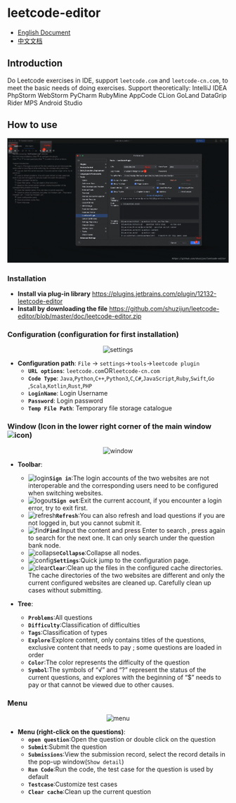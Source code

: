 # leetcode-editor   
  
  - [English Document](#Introduction)  
  - [中文文档](https://github.com/shuzijun/leetcode-editor/blob/master/README_ZH.md)   
  
## Introduction  
  Do Leetcode exercises in IDE, support `leetcode.com` and `leetcode-cn.com`, to meet the basic needs of doing exercises.
  Support theoretically: IntelliJ IDEA PhpStorm WebStorm PyCharm RubyMine AppCode CLion GoLand DataGrip Rider MPS Android Studio
 
  
## How to use  
<p align="center">
  <img src="https://github.com/shuzijun/leetcode-editor/blob/master/doc/leetcode-editor-3.0.gif" alt="demo"/>
</p>  

### Installation  
- **Install via plug-in library** https://plugins.jetbrains.com/plugin/12132-leetcode-editor  
- **Install by downloading the file** https://github.com/shuzijun/leetcode-editor/blob/master/doc/leetcode-editor.zip  

### Configuration (configuration for first installation)  

<p align="center">
  <img src="https://github.com/shuzijun/leetcode-editor/blob/master/doc/config-3.0.png" alt="settings"/>
</p>  
 
- **Configuration path**: `File` -> `settings`->`tools`->`leetcode plugin`  
  - **`URL options`**: `leetcode.com`OR`leetcode-cn.com`  
  - **`Code Type`**: `Java`,`Python`,`C++`,`Python3`,`C`,`C#`,`JavaScript`,`Ruby`,`Swift`,`Go` ,`Scala`,`Kotlin`,`Rust`,`PHP`   
  - **`LoginName`**: Login Username
  - **`Password`**: Login password  
  - **`Temp File Path`**: Temporary file storage catalogue  
  
### Window (Icon in the lower right corner of the main window![icon](https://github.com/shuzijun/leetcode-editor/blob/master/doc/LeetCodeIcon.png))  
  
<p align="center">
  <img src="https://github.com/shuzijun/leetcode-editor/blob/master/doc/window-3.0.png" alt="window"/>
</p>  
  
- **Toolbar**:  
  - ![login](https://github.com/shuzijun/leetcode-editor/blob/master/doc/login.png)**`Sign in`**:The login accounts of the two websites are not interoperable and the corresponding users need to be configured when switching websites.  
  - ![logout](https://github.com/shuzijun/leetcode-editor/blob/master/doc/logout.png)**`Sign out`**:Exit the current account, if you encounter a login error, try to exit first.  
  - ![refresh](https://github.com/shuzijun/leetcode-editor/blob/master/doc/refresh.png)**`Refresh`**:You can also refresh and load questions if you are not logged in, but you cannot submit it.  
  - ![find](https://github.com/shuzijun/leetcode-editor/blob/master/doc/find.png)**`Find`**:Input the content and press Enter to search , press again to search for the next one. It can only search under the question bank node.  
  - ![collapse](https://github.com/shuzijun/leetcode-editor/blob/master/doc/collapseAll.png)**`Collapse`**:Collapse all nodes.  
  - ![config](https://github.com/shuzijun/leetcode-editor/blob/master/doc/config.png)**`Settings`**:Quick jump to the configuration page.  
  - ![clear](https://github.com/shuzijun/leetcode-editor/blob/master/doc/clear.png)**`Clear`**:Clean up the files in the configured cache directories. The cache directories of the two websites are different and only the current configured websites are cleaned up. Carefully clean up cases without submitting.  

- **Tree**:  
  - **`Problems`**:All questions  
  - **`Difficulty`**:Classification of difficulties  
  - **`Tags`**:Classification of types  
  - **`Explore`**:Explore content, only contains titles of the questions, exclusive content that needs to pay ; some questions are loaded in order   
  - **`Color`**:The color represents the difficulty of the question  
  - **`Symbol`**:The symbols of “√” and “?” represent the status of the current questions, and explores with the beginning of “$” needs to pay or that cannot be viewed due to other causes.   
  
### Menu  
<p align="center">  
  <img src="https://github.com/shuzijun/leetcode-editor/blob/master/doc/menu-3.0.png" alt="menu"/>  
</p>   

- **Menu (right-click on the questions)**:  
  - **`open question`**:Open the question or double click on the question  
  - **`Submit`**:Submit the question  
  - **`Submissions`**:View the submission record, select the record details in the pop-up window(`Show detail`)  
  - **`Run Code`**:Run the code, the test case for the question is used by default  
  - **`Testcase`**:Customize test cases  
  - **`Clear cache`**:Clean up the current question  